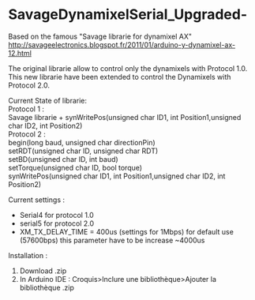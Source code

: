 # SavageDynamixelSerial_Upgraded-

Based on the famous "Savage librarie for dynamixel AX" http://savageelectronics.blogspot.fr/2011/01/arduino-y-dynamixel-ax-12.html 

The original librarie allow to control only the dynamixels with Protocol 1.0. This new librarie have been extended to control the Dynamixels with Protocol 2.0. 

Current State of librarie:   
Protocol 1 :   
Savage librarie + synWritePos(unsigned char ID1, int Position1,unsigned char ID2, int Position2)  
Protocol 2 :  
begin(long baud, unsigned char directionPin)  
setRDT(unsigned char ID, unsigned char RDT)  
setBD(unsigned char ID, int baud)  
setTorque(unsigned char ID, bool torque)  
synWritePos(unsigned char ID1, int Position1,unsigned char ID2, int Position2)  


Current settings : 
- Serial4 for protocol 1.0 
- serial5 for protocol 2.0 
- XM_TX_DELAY_TIME = 400us (settings for 1Mbps) for default use (57600bps) this parameter have to be increase ~4000us


Installation : 
1) Download .zip
2) In Arduino IDE : Croquis>Inclure une bibliothèque>Ajouter la bibliothèque .zip
